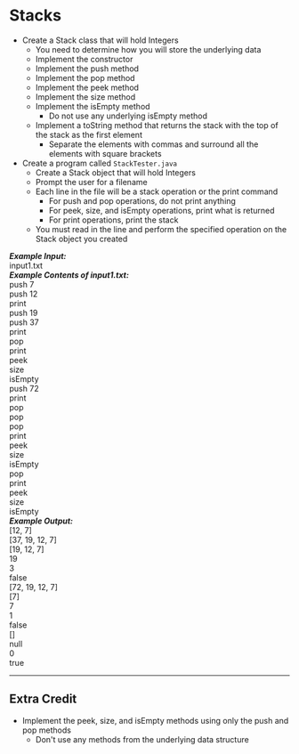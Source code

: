 # Stacks

- Create a Stack class that will hold Integers
  - You need to determine how you will store the underlying data
  - Implement the constructor
  - Implement the push method
  - Implement the pop method
  - Implement the peek method
  - Implement the size method
  - Implement the isEmpty method
    - Do not use any underlying isEmpty method
  - Implement a toString method that returns the stack with the top of the stack as the first element
    - Separate the elements with commas and surround all the elements with square brackets
- Create a program called `StackTester.java`
  - Create a Stack object that will hold Integers
  - Prompt the user for a filename
  - Each line in the file will be a stack operation or the print command
    - For push and pop operations, do not print anything
    - For peek, size, and isEmpty operations, print what is returned
    - For print operations, print the stack
  - You must read in the line and perform the specified operation on the Stack object you created

***Example Input:***\
input1.txt\
***Example Contents of input1.txt:***\
push 7\
push 12\
print\
push 19\
push 37\
print\
pop\
print\
peek\
size\
isEmpty\
push 72\
print\
pop\
pop\
pop\
print\
peek\
size\
isEmpty\
pop\
print\
peek\
size\
isEmpty\
***Example Output:***\
[12, 7]\
[37, 19, 12, 7]\
[19, 12, 7]\
19\
3\
false\
[72, 19, 12, 7]\
[7]\
7\
1\
false\
[]\
null\
0\
true
- - - - - - - - - - - -

## Extra Credit

- Implement the peek, size, and isEmpty methods using only the push and pop methods
  - Don't use any methods from the underlying data structure
